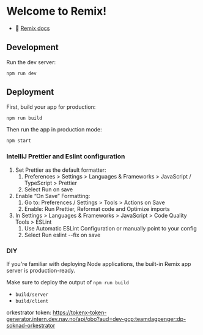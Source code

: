 # Welcome to Remix!

- 📖 [Remix docs](https://remix.run/docs)

## Development

Run the dev server:

```shellscript
npm run dev
```

## Deployment

First, build your app for production:

```sh
npm run build
```

Then run the app in production mode:

```sh
npm start
```

### IntelliJ Prettier and Eslint configuration

1. Set Prettier as the default formatter:
    1. Preferences > Settings > Languages & Frameworks > JavaScript / TypeScript > Prettier
    2. Select Run on save
2. Enable “On Save” Formatting:
    1. Go to: Preferences / Settings > Tools > Actions on Save
    2. Enable: Run Prettier, Reformat code and Optimize imports
3. In Settings > Languages & Frameworks > JavaScript > Code Quality Tools > ESLint
    1. Use Automatic ESLint Configuration or manually point to your config
    2. Select Run eslint --fix on save

### DIY

If you're familiar with deploying Node applications, the built-in Remix app server is production-ready.

Make sure to deploy the output of `npm run build`

- `build/server`
- `build/client`

orkestrator
token: https://tokenx-token-generator.intern.dev.nav.no/api/obo?aud=dev-gcp:teamdagpenger:dp-soknad-orkestrator


